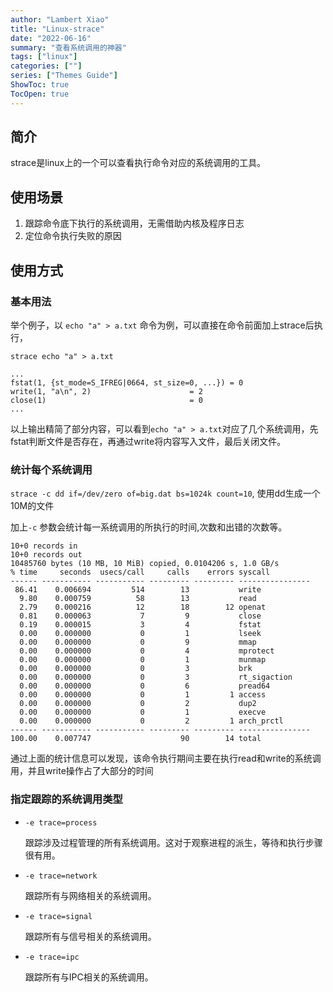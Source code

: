 ```yaml
---
author: "Lambert Xiao"
title: "Linux-strace"
date: "2022-06-16"
summary: "查看系统调用的神器"
tags: ["linux"]
categories: [""]
series: ["Themes Guide"]
ShowToc: true
TocOpen: true
---
```


## 简介

strace是linux上的一个可以查看执行命令对应的系统调用的工具。

## 使用场景

1. 跟踪命令底下执行的系统调用，无需借助内核及程序日志
2. 定位命令执行失败的原因

## 使用方式

### 基本用法

举个例子，以 `echo "a" > a.txt` 命令为例，可以直接在命令前面加上strace后执行，

`strace echo "a" > a.txt`

```shell
...
fstat(1, {st_mode=S_IFREG|0664, st_size=0, ...}) = 0
write(1, "a\n", 2)                      = 2
close(1)                                = 0
...
```

以上输出精简了部分内容，可以看到`echo "a" > a.txt`对应了几个系统调用，先fstat判断文件是否存在，再通过write将内容写入文件，最后关闭文件。

### 统计每个系统调用

`strace -c dd if=/dev/zero of=big.dat bs=1024k count=10`, 使用dd生成一个10M的文件

加上`-c` 参数会统计每一系统调用的所执行的时间,次数和出错的次数等。

```
10+0 records in
10+0 records out
10485760 bytes (10 MB, 10 MiB) copied, 0.0104206 s, 1.0 GB/s
% time     seconds  usecs/call     calls    errors syscall
------ ----------- ----------- --------- --------- ----------------
 86.41    0.006694         514        13           write
  9.80    0.000759          58        13           read
  2.79    0.000216          12        18        12 openat
  0.81    0.000063           7         9           close
  0.19    0.000015           3         4           fstat
  0.00    0.000000           0         1           lseek
  0.00    0.000000           0         9           mmap
  0.00    0.000000           0         4           mprotect
  0.00    0.000000           0         1           munmap
  0.00    0.000000           0         3           brk
  0.00    0.000000           0         3           rt_sigaction
  0.00    0.000000           0         6           pread64
  0.00    0.000000           0         1         1 access
  0.00    0.000000           0         2           dup2
  0.00    0.000000           0         1           execve
  0.00    0.000000           0         2         1 arch_prctl
------ ----------- ----------- --------- --------- ----------------
100.00    0.007747                    90        14 total
```

通过上面的统计信息可以发现，该命令执行期间主要在执行read和write的系统调用，并且write操作占了大部分的时间

### 指定跟踪的系统调用类型

- `-e trace=process`

    跟踪涉及过程管理的所有系统调用。这对于观察进程的派生，等待和执行步骤很有用。

- `-e trace=network`

    跟踪所有与网络相关的系统调用。

- `-e trace=signal`

    跟踪所有与信号相关的系统调用。

- `-e trace=ipc`

    跟踪所有与IPC相关的系统调用。
